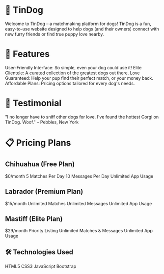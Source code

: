 # 🐾 TinDog
Welcome to TinDog – a matchmaking platform for dogs! TinDog is a fun, easy-to-use website designed to help dogs (and their owners) connect with new furry friends or find true puppy love nearby.

# 🌟 Features
User-Friendly Interface: So simple, even your dog could use it!
Elite Clientele: A curated collection of the greatest dogs out there.
Love Guaranteed: Help your pup find their perfect match, or your money back.
Affordable Plans: Pricing options tailored for every dog's needs.

# 💬 Testimonial
"I no longer have to sniff other dogs for love. I've found the hottest Corgi on TinDog. Woof."
– Pebbles, New York

# 📋 Pricing Plans
## Chihuahua (Free Plan)
$0/month
5 Matches Per Day
10 Messages Per Day
Unlimited App Usage
## Labrador (Premium Plan)
$15/month
Unlimited Matches
Unlimited Messages
Unlimited App Usage
## Mastiff (Elite Plan)
$29/month
Priority Listing
Unlimited Matches & Messages
Unlimited App Usage

## 🛠️ Technologies Used
HTML5
CSS3
JavaScript
Bootstrap
